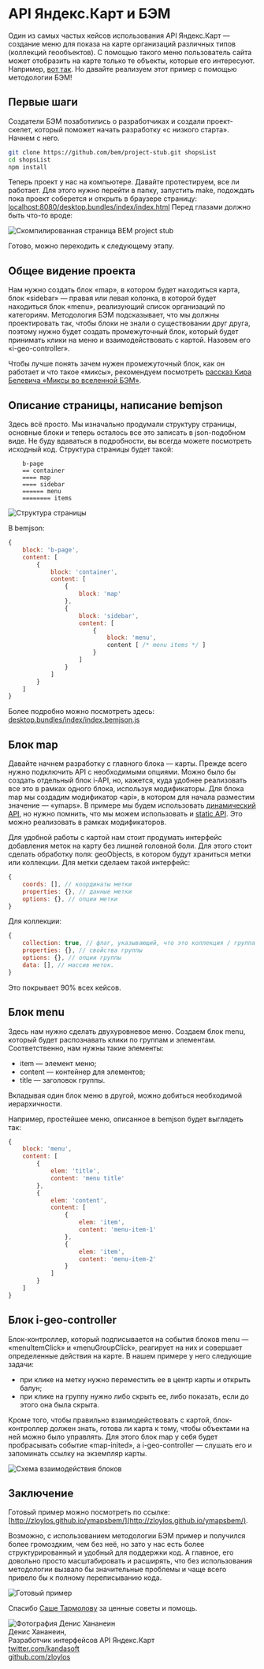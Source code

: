 # API Яндекс.Карт и БЭМ

Один из самых частых кейсов использования API Яндекс.Карт — создание меню для показа на карте организаций различных типов (коллекций геообъектов). С помощью такого меню пользователь сайта может отобразить на карте только те объекты, которые его интересуют. Например, [вот так](http://dimik.github.com/ymaps/examples/group-menu/menu03.html). Но давайте реализуем этот пример с помощью методологии БЭМ!

## Первые шаги
Создатели БЭМ позаботились о разработчиках и создали проект-скелет, который поможет начать разработку «с низкого старта». Начнем с него.

````bash
git clone https://github.com/bem/project-stub.git shopsList
cd shopsList
npm install
````

Теперь проект у нас на компьютере. Давайте протестируем, все ли работает. Для этого нужно перейти в папку, запустить make, подождать пока проект соберется и открыть в браузере страницу: [localhost:8080/desktop.bundles/index/index.html](http://localhost:8080/desktop.bundles/index/index.html)
Перед глазами должно быть что-то вроде:

<img src="http://zloylos.me/other/imgs/ymapsbem/project_stub.png" alt="Скомпилированная страница BEM project stub" border="0"/>

Готово, можно переходить к следующему этапу.

## Общее видение проекта

Нам нужно создать блок «map», в котором будет находиться карта, блок «sidebar» — правая или левая колонка, в которой будет находиться блок «menu», реализующий список организаций по категориям. Методология БЭМ подсказывает, что мы должны проектировать так, чтобы блоки не знали о существовании друг друга, поэтому нужно будет создать промежуточный блок, который будет принимать клики на меню и взаимодействовать с картой. Назовем его «i-geo-controller».

Чтобы лучше понять зачем нужен промежуточный блок, как он работает и что такое «миксы», рекомендуем посмотреть [рассказ Кира Белевича «Миксы во вселенной БЭМ»](http://events.yandex.ru/events/yasubbotnik/msk-sep-2012/talks/327/).

## Описание страницы, написание bemjson

Здесь всё просто. Мы изначально продумали структуру страницы, основные блоки и теперь осталось все это записать в json-подобном виде. Не буду вдаваться в подробности, вы всегда можете посмотреть исходный код. Структура страницы будет такой:

````
    b-page
    == container
    ==== map
    ==== sidebar
    ====== menu
    ======== items
````

<img src="http://zloylos.me/other/imgs/ymapsbem/index_bemjson.png" alt="Структура страницы">


В bemjson:
````js
{
    block: 'b-page',
    content: [
        {
            block: 'container',
            content: [
                {
                    block: 'map'
                },
                {
                    block: 'sidebar',
                    content: [
                        {
                            block: 'menu',
                            content [ /* menu items */ ]
                        }
                    ]
                }
            ]
        }
    ]
}
````

Более подробно можно посмотреть здесь: [desktop.bundles/index/index.bemjson.js](https://github.com/zloylos/ymaps-and-bem/blob/master/desktop.bundles/index/index.bemjson.js)

## Блок map

Давайте начнем разработку с главного блока — карты. Прежде всего нужно подключить API с необходимыми опциями. Можно было бы создать отдельный блок i-API, но, кажется, куда удобнее реализовать все это в рамках одного блока, используя модификаторы. Для блока map мы создадим модификатор «api», в котором для начала разместим значение — «ymaps».
В примере мы будем использовать [динамический API](http://api.yandex.ru/maps/doc/jsapi/), но нужно помнить, что мы можем использовать и [static API](http://api.yandex.ru/maps/doc/staticapi/). Это можно реализовать в рамках модификаторов.

Для удобной работы с картой нам стоит продумать интерфейс добавления меток на карту без лишней головной боли. Для этого стоит сделать обработку поля: geoObjects, в котором будут храниться метки или коллекции. Для метки сделаем такой интерфейс:

````js
{
    coords: [], // координаты метки
    properties: {}, // данные метки
    options: {}, // опции метки
}
````

Для коллекции:
````js
{
    collection: true, // флаг, указывающий, что это коллекция / группа меток
    properties: {}, // свойства группы
    options: {}, // опции группы
    data: [], // массив меток.
}
````
Это покрывает 90% всех кейсов.

## Блок menu

Здесь нам нужно сделать двухуровневое меню. Создаем блок menu, который будет распознавать клики по группам и элементам. Соответственно, нам нужны такие элементы:
- item — элемент меню;
- content — контейнер для элементов;
- title — заголовок группы.

Вкладывая один блок меню в другой, можно добиться необходимой иерархичности.

Например, простейшее меню, описанное в bemjson будет выглядеть так:
````js
{
    block: 'menu',
    content: [
        {
            elem: 'title',
            content: 'menu title'
        },
        {
            elem: 'content',
            content: [
                {
                    elem: 'item',
                    content: 'menu-item-1'
                },
                {
                    elem: 'item',
                    content: 'menu-item-2'
                }
            ]
        }
    ]
}
````

## Блок i-geo-controller

Блок-контроллер, который подписывается на события блоков menu — «menuItemClick» и «menuGroupClick», реагирует на них и совершает определенные действия на карте. В нашем примере у него следующие задачи:
- при клике на метку нужно переместить ее в центр карты и открыть балун;
- при клике на группу нужно либо скрыть ее, либо показать, если до этого она была скрыта.

Кроме того, чтобы правильно взаимодействовать с картой, блок-контроллер должен знать, готова ли карта к тому, чтобы объектами на ней можно было управлять. Для этого блок map у себя будет пробрасывать событие «map-inited», а i-geo-controller — слушать его и запоминать ссылку на экземпляр карты.


<img src="http://zloylos.me/other/imgs/ymapsbem/blocks_scheme.png" alt="Схема взаимодействия блоков">


## Заключение

Готовый пример можно посмотреть по ссылке: [http://zloylos.github.io/ymapsbem/](http://zloylos.github.io/ymapsbem/).

Возможно, с использованием методологии БЭМ пример и получился более громоздким, чем без неё, но зато у нас есть более структурированный и удобный для поддержки код. А главное, его довольно просто масштабировать и расширять, что без использования методологии вызвало бы значительные проблемы и чаще всего привело бы к полному переписыванию кода.

<img src="http://zloylos.me/other/imgs/ymapsbem/ready.png" alt="Готовый пример">

Спасибо [Саше Тармолову](http://twitter.com/tarmolov) за ценные советы и помощь.

<!--(Begin) Article author block-->
<div class="article-author">
    <div class="article-author__photo">
        <img class="article-author__pictures" src="http://zloylos.me/other/imgs/ymapsbem/denis.png" alt="Фотография Денис Хананеин">
    </div>
    <div class="article-author__info">
        <div class="article-author__row">
             <span class="article-author__name">Денис Хананеин,
        </div>
        <div class="article-author__row">
            Разработчик интерфейсов API Яндекс.Карт
        </div>
        <div class="article-author__row">
             <a class="article-author__social-icon b-link" target="_blank" href="http://twitter.com/kandasoft">twitter.com/kandasoft</a>
        </div>
        <div class="article-author__row">
             <a class="article-author__social-icon b-link" target="_blank" href="http://github.com/zloylos">github.com/zloylos</a>
        </div>
    </div>
</div>
<!--(End) Article author block-->
